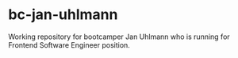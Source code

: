 # bc-jan-uhlmann
Working repository for bootcamper Jan Uhlmann who is running for Frontend Software Engineer position.